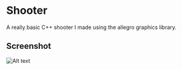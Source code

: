 # Shooter
A really basic C++ shooter I made using the allegro graphics library.

## Screenshot

![Alt text](http://i67.tinypic.com/1twleg.png "Shooter")

